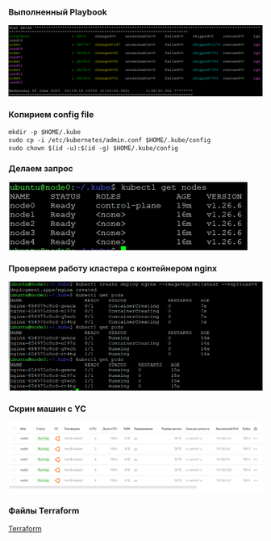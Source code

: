 ### Выполненный Playbook

![Alt text](https://github.com/maks1001281/devops-netology/blob/main/Home_work/14.2/ansible.PNG?raw=true "Optional Title")

### Копирием config file
```
mkdir -p $HOME/.kube
sudo cp -i /etc/kubernetes/admin.conf $HOME/.kube/config
sudo chown $(id -u):$(id -g) $HOME/.kube/config
```

### Делаем запрос

![Alt text](https://github.com/maks1001281/devops-netology/blob/main/Home_work/14.2/node.PNG?raw=true "Optional Title")

### Проверяем работу кластера с контейнером nginx

![Alt text](https://github.com/maks1001281/devops-netology/blob/main/Home_work/14.2/pods.PNG?raw=true "Optional Title")

### Скрин машин с YC

![Alt text](https://github.com/maks1001281/devops-netology/blob/main/Home_work/14.2/yc.PNG?raw=true "Optional Title")


### Файлы Terraform 

[Terraform](https://github.com/maks1001281/devops-netology/blob/main/Home_work/14.2/terraform)
